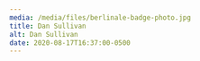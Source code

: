 ```yaml
---
media: /media/files/berlinale-badge-photo.jpg
title: Dan Sullivan
alt: Dan Sullivan
date: 2020-08-17T16:37:00-0500
---
```

